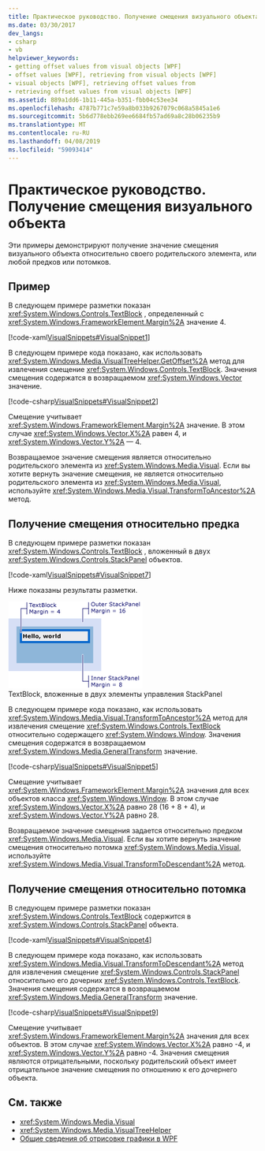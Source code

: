```yaml
---
title: Практическое руководство. Получение смещения визуального объекта
ms.date: 03/30/2017
dev_langs:
- csharp
- vb
helpviewer_keywords:
- getting offset values from visual objects [WPF]
- offset values [WPF], retrieving from visual objects [WPF]
- visual objects [WPF], retrieving offset values from
- retrieving offset values from visual objects [WPF]
ms.assetid: 889a1dd6-1b11-445a-b351-fbb04c53ee34
ms.openlocfilehash: 4787b771c7e59a8b033b9267079c068a5845a1e6
ms.sourcegitcommit: 5b6d778ebb269ee6684fb57ad69a8c28b06235b9
ms.translationtype: MT
ms.contentlocale: ru-RU
ms.lasthandoff: 04/08/2019
ms.locfileid: "59093414"
---
```

# <a name="how-to-get-the-offset-of-a-visual"></a>Практическое руководство. Получение смещения визуального объекта
Эти примеры демонстрируют получение значение смещения визуального объекта относительно своего родительского элемента, или любой предков или потомков.  
  
## <a name="example"></a>Пример  
 В следующем примере разметки показан <xref:System.Windows.Controls.TextBlock> , определенный с <xref:System.Windows.FrameworkElement.Margin%2A> значение 4.  
  
 [!code-xaml[VisualSnippets#VisualSnippet1](~/samples/snippets/csharp/VS_Snippets_Wpf/VisualSnippets/CSharp/Window1.xaml#visualsnippet1)]  
  
 В следующем примере кода показано, как использовать <xref:System.Windows.Media.VisualTreeHelper.GetOffset%2A> метод для извлечения смещение <xref:System.Windows.Controls.TextBlock>. Значения смещения содержатся в возвращаемом <xref:System.Windows.Vector> значение.  
  
 [!code-csharp[VisualSnippets#VisualSnippet2](~/samples/snippets/csharp/VS_Snippets_Wpf/VisualSnippets/CSharp/Window1.xaml.cs#visualsnippet2)]
   
  
 Смещение учитывает <xref:System.Windows.FrameworkElement.Margin%2A> значение. В этом случае <xref:System.Windows.Vector.X%2A> равен 4, и <xref:System.Windows.Vector.Y%2A> — 4.  
  
 Возвращаемое значение смещения является относительно родительского элемента из <xref:System.Windows.Media.Visual>. Если вы хотите вернуть значение смещения, не является относительно родительского элемента из <xref:System.Windows.Media.Visual>, используйте <xref:System.Windows.Media.Visual.TransformToAncestor%2A> метод.  
  
## <a name="getting-the-offset-relative-to-an-ancestor"></a>Получение смещения относительно предка  
 В следующем примере разметки показан <xref:System.Windows.Controls.TextBlock> , вложенный в двух <xref:System.Windows.Controls.StackPanel> объектов.  
  
 [!code-xaml[VisualSnippets#VisualSnippet7](~/samples/snippets/csharp/VS_Snippets_Wpf/VisualSnippets/CSharp/Window2.xaml#visualsnippet7)]  
  
 Ниже показаны результаты разметки.  
  
 ![Значения смещения объектов](./media/visualoffset-01.png "VisualOffset_01")  
TextBlock, вложенные в двух элементы управления StackPanel  
  
 В следующем примере кода показано, как использовать <xref:System.Windows.Media.Visual.TransformToAncestor%2A> метод для извлечения смещение <xref:System.Windows.Controls.TextBlock> относительно содержащего <xref:System.Windows.Window>. Значения смещения содержатся в возвращаемом <xref:System.Windows.Media.GeneralTransform> значение.  
  
 [!code-csharp[VisualSnippets#VisualSnippet5](~/samples/snippets/csharp/VS_Snippets_Wpf/VisualSnippets/CSharp/Window1.xaml.cs#visualsnippet5)]
   
  
 Смещение учитывает <xref:System.Windows.FrameworkElement.Margin%2A> значения для всех объектов класса <xref:System.Windows.Window>. В этом случае <xref:System.Windows.Vector.X%2A> равно 28 (16 + 8 + 4), и <xref:System.Windows.Vector.Y%2A> равно 28.  
  
 Возвращаемое значение смещения задается относительно предком <xref:System.Windows.Media.Visual>. Если вы хотите вернуть значение смещения относительно потомка <xref:System.Windows.Media.Visual>, используйте <xref:System.Windows.Media.Visual.TransformToDescendant%2A> метод.  
  
## <a name="getting-the-offset-relative-to-a-descendant"></a>Получение смещения относительно потомка  
 В следующем примере разметки показан <xref:System.Windows.Controls.TextBlock> содержится в <xref:System.Windows.Controls.StackPanel> объекта.  
  
 [!code-xaml[VisualSnippets#VisualSnippet4](~/samples/snippets/csharp/VS_Snippets_Wpf/VisualSnippets/CSharp/Window1.xaml#visualsnippet4)]  
  
 В следующем примере кода показано, как использовать <xref:System.Windows.Media.Visual.TransformToDescendant%2A> метод для извлечения смещение <xref:System.Windows.Controls.StackPanel> относительно его дочерних <xref:System.Windows.Controls.TextBlock>. Значения смещения содержатся в возвращаемом <xref:System.Windows.Media.GeneralTransform> значение.  
  
 [!code-csharp[VisualSnippets#VisualSnippet9](~/samples/snippets/csharp/VS_Snippets_Wpf/VisualSnippets/CSharp/Window1.xaml.cs#visualsnippet9)]
   
  
 Смещение учитывает <xref:System.Windows.FrameworkElement.Margin%2A> значения для всех объектов. В этом случае <xref:System.Windows.Vector.X%2A> равно -4, и <xref:System.Windows.Vector.Y%2A> равно -4. Значения смещения являются отрицательными, поскольку родительский объект имеет отрицательное значение смещения по отношению к его дочернего объекта.  
  
## <a name="see-also"></a>См. также

- <xref:System.Windows.Media.Visual>
- <xref:System.Windows.Media.VisualTreeHelper>
- [Общие сведения об отрисовке графики в WPF](wpf-graphics-rendering-overview.md)
